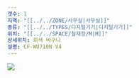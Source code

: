 ```yaml
---
갯수: 1
지역: "[[../../ZONE/사무실|사무실]]"
종류: "[[../../TYPES/디지털기기|디지털기기]]"
위치: "[[../../SPACE/철재장/M|M]]"
상세위치: 회색 바구니
설명: CF-WU710N V4
---
```

![](http://192.168.50.22/devices/240608_IMG_0195.jpg)